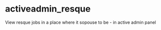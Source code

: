 activeadmin_resque
==================

View resque jobs in a place where it sopouse to be - in active admin panel
